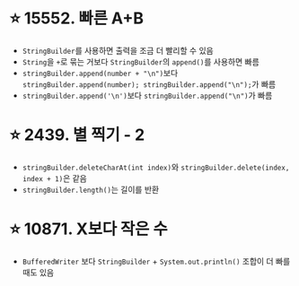 # ⭐ 15552. 빠른 A+B

* `StringBuilder`를 사용하면 출력을 조금 더 빨리할 수 있음
* `String`을 `+`로 묶는 거보다 `StringBuilder`의 `append()`를 사용하면 빠름
* `stringBuilder.append(number + "\n")`보다 `stringBuilder.append(number); stringBuilder.append("\n");`가 빠름
* `stringBuilder.append('\n')`보다 `stringBuilder.append("\n")`가 빠름

# ⭐ 2439. 별 찍기 - 2

* `stringBuilder.deleteCharAt(int index)`와 `stringBuilder.delete(index, index + 1)`은 같음
* `stringBuilder.length()`는 길이를 반환

# ⭐ 10871. X보다 작은 수

* `BufferedWriter` 보다 `StringBuilder` + `System.out.println()` 조합이 더 빠를 때도 있음